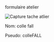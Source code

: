formulaire atelier

![Capture tache atlier](https://github.com/user-attachments/assets/d8d98af2-63a5-452c-99ad-88e019395a7c)


Nom: colle fall


Pseudo: colleFALL
